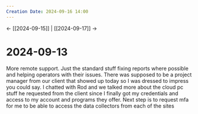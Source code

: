 ```yaml
---
Creation Date: 2024-09-16 14:00
---
```


<- [[2024-09-15]] | [[2024-09-17]]  ->

# 2024-09-13
More remote support. Just the standard stuff fixing reports where possible and helping operators with their issues. There was supposed to be a project manager from our client that showed up today so I was dressed to impress you could say. I chatted with Rod and we talked more about the cloud pc stuff he requested from the client since I finally got my credentials and access to my account and programs they offer. Next step is to request mfa for me to be able to access the data collectors from each of the sites